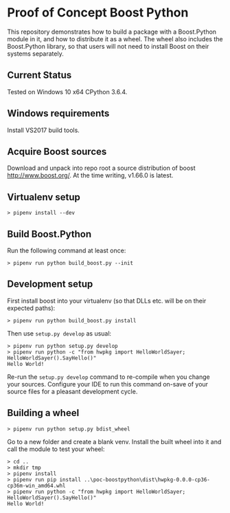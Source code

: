 # Proof of Concept Boost Python

This repository demonstrates how to build a package with a Boost.Python module in it, 
and how to distribute it as a wheel. The wheel also includes the Boost.Python library,
so that users will not need to install Boost on their systems separately.

## Current Status

Tested on Windows 10 x64 CPython 3.6.4.

## Windows requirements

Install VS2017 build tools.

## Acquire Boost sources

Download and unpack into repo root a source distribution of boost http://www.boost.org/. 
At the time writing, v1.66.0 is latest.

## Virtualenv setup

```
> pipenv install --dev
```

## Build Boost.Python

Run the following command at least once:

```
> pipenv run python build_boost.py --init
```

## Development setup

First install boost into your virtualenv (so that DLLs etc. will be on their expected paths):

```
> pipenv run python build_boost.py install
```

Then use `setup.py develop` as usual:

```
> pipenv run python setup.py develop
> pipenv run python -c "from hwpkg import HelloWorldSayer; HelloWorldSayer().SayHello()"
Hello World!
```

Re-run the `setup.py develop` command to re-compile when you change your sources. Configure 
your IDE to run this command on-save of your source files for a pleasant  development cycle.

## Building a wheel

```
> pipenv run python setup.py bdist_wheel
```

Go to a new folder and create a blank venv. Install the built wheel into it and call the
module to test your wheel:

```
> cd ..
> mkdir tmp
> pipenv install
> pipenv run pip install ..\poc-boostpython\dist\hwpkg-0.0.0-cp36-cp36m-win_amd64.whl
> pipenv run python -c "from hwpkg import HelloWorldSayer; HelloWorldSayer().SayHello()"
Hello World!
```
